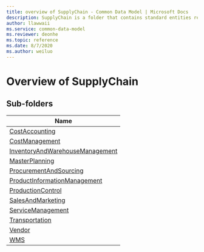 ```yaml
---
title: overview of SupplyChain - Common Data Model | Microsoft Docs
description: SupplyChain is a folder that contains standard entities related to the Common Data Model.
author: llawwaii
ms.service: common-data-model
ms.reviewer: deonhe
ms.topic: reference
ms.date: 8/7/2020
ms.author: weiluo
---
```


# Overview of SupplyChain


## Sub-folders

|Name|
|---|
|[CostAccounting](CostAccounting/overview.md)|
|[CostManagement](CostManagement/overview.md)|
|[InventoryAndWarehouseManagement](InventoryAndWarehouseManagement/overview.md)|
|[MasterPlanning](MasterPlanning/overview.md)|
|[ProcurementAndSourcing](ProcurementAndSourcing/overview.md)|
|[ProductInformationManagement](ProductInformationManagement/overview.md)|
|[ProductionControl](ProductionControl/overview.md)|
|[SalesAndMarketing](SalesAndMarketing/overview.md)|
|[ServiceManagement](ServiceManagement/overview.md)|
|[Transportation](Transportation/overview.md)|
|[Vendor](Vendor/overview.md)|
|[WMS](WMS/overview.md)|



